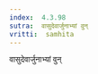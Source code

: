```yaml
---
index:  4.3.98
sutra:  वासुदेवार्जुनाभ्यां वुन्
vritti:  samhita 
---
```


वासुदेवार्जुनाभ्यां वुन्

